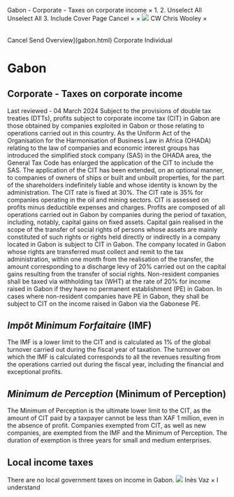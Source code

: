 Gabon - Corporate - Taxes on corporate income
×
1.
2.
Unselect All
Unselect All
3.
Include Cover Page
Cancel
×
×
![](-/media/world-wide-tax-summaries/attachments/global---chris-wooley.ashx%3Frev=ac5e5f3223b34096b1afc2a6009c7320&revision=ac5e5f32-23b3-4096-b1af-c2a6009c7320&hash=859B7ADC84DC2CBEC9760E9E6EE7DE6D0A8BFCDF)
CW
Chris Wooley
×
######
Cancel
Send
Overview](gabon.html)
Corporate
Individual
# Gabon
## Corporate - Taxes on corporate income
Last reviewed - 04 March 2024
Subject to the provisions of double tax treaties (DTTs), profits subject to corporate income tax (CIT) in Gabon are those obtained by companies exploited in Gabon or those relating to operations carried out in this country.
As the Uniform Act of the Organisation for the Harmonisation of Business Law in Africa (OHADA) relating to the law of companies and economic interest groups has introduced the simplified stock company (SAS) in the OHADA area, the General Tax Code has enlarged the application of the CIT to include the SAS. The application of the CIT has been extended, on an optional manner, to companies of owners of ships or built and unbuilt properties, for the part of the shareholders indefinitely liable and whose identity is known by the administration.
The CIT rate is fixed at 30%.
The CIT rate is 35% for companies operating in the oil and mining sectors.
CIT is assessed on profits minus deductible expenses and charges. Profits are composed of all operations carried out in Gabon by companies during the period of taxation, including, notably, capital gains on fixed assets.
Capital gain realised in the scope of the transfer of social rights of persons whose assets are mainly constituted of such rights or rights held directly or indirectly in a company located in Gabon is subject to CIT in Gabon. The company located in Gabon whose rights are transferred must collect and remit to the tax administration, within one month from the realisation of the transfer, the amount corresponding to a discharge levy of 20% carried out on the capital gains resulting from the transfer of social rights.
Non-resident companies shall be taxed via withholding tax (WHT) at the rate of 20% for income raised in Gabon if they have no permanent establishment (PE) in Gabon.
In cases where non-resident companies have PE in Gabon, they shall be subject to CIT on the income raised in Gabon via the Gabonese PE.
## *Impôt Minimum Forfaitaire* (IMF)
The IMF is a lower limit to the CIT and is calculated as 1% of the global turnover carried out during the fiscal year of taxation.
The turnover on which the IMF is calculated corresponds to all the revenues resulting from the operations carried out during the fiscal year, including the financial and exceptional profits.
## *Minimum de Perception* (Minimum of Perception)
The Minimum of Perception is the ultimate lower limit to the CIT, as the amount of CIT paid by a taxpayer cannot be less than XAF 1 million, even in the absence of profit.
Companies exempted from CIT, as well as new companies, are exempted from the IMF and the Minimum of Perception.
The duration of exemption is three years for small and medium enterprises.
## Local income taxes
There are no local government taxes on income in Gabon.
![](-/media/world-wide-tax-summaries/gabonins-vazgabon--ines-vazpng20200916100458765.ashx%3Frev=5d799434b3e047a48f959f6b19f272b8&revision=5d799434-b3e0-47a4-8f95-9f6b19f272b8&hash=0A20B41FB8C5DDC66B0A82274BC45BC71AAC3030)
Inès Vaz
×
I understand
